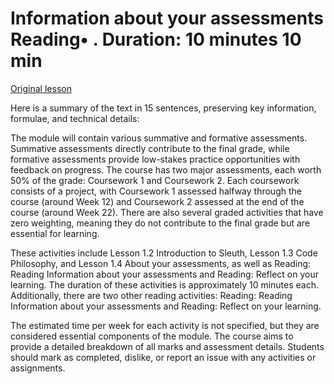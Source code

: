 # Information about your assessments Reading• . Duration: 10 minutes 10 min

[Original lesson](https://www.coursera.org/learn/uol-introduction-to-programming-1/supplement/OMvb7/information-about-your-assessments)

Here is a summary of the text in 15 sentences, preserving key information, formulae, and technical details:

The module will contain various summative and formative assessments. Summative assessments directly contribute to the final grade, while formative assessments provide low-stakes practice opportunities with feedback on progress. The course has two major assessments, each worth 50% of the grade: Coursework 1 and Coursework 2. Each coursework consists of a project, with Coursework 1 assessed halfway through the course (around Week 12) and Coursework 2 assessed at the end of the course (around Week 22). There are also several graded activities that have zero weighting, meaning they do not contribute to the final grade but are essential for learning.

These activities include Lesson 1.2 Introduction to Sleuth, Lesson 1.3 Code Philosophy, and Lesson 1.4 About your assessments, as well as Reading: Reading Information about your assessments and Reading: Reflect on your learning. The duration of these activities is approximately 10 minutes each. Additionally, there are two other reading activities: Reading: Reading Information about your assessments and Reading: Reflect on your learning.

The estimated time per week for each activity is not specified, but they are considered essential components of the module. The course aims to provide a detailed breakdown of all marks and assessment details. Students should mark as completed, dislike, or report an issue with any activities or assignments.

